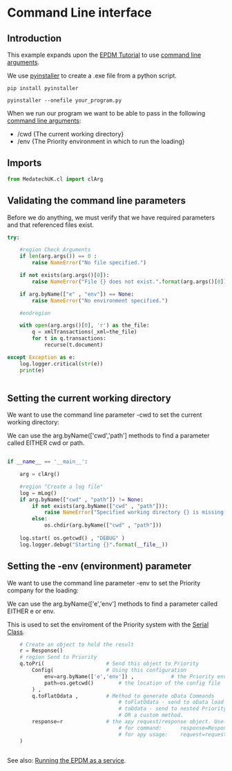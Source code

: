 # Command Line interface

## Introduction

This example expands upon the [EPDM Tutorial](../../../main/docs/epdm.md "EPDM Class") to use [command line arguments](../../../main/docs/cl.md "command line arguments").

We use [pyinstaller](https://pyinstaller.org/ "pyinstaller") to create a .exe file from a python script.
```
pip install pyinstaller

pyinstaller --onefile your_program.py

```

When we run our program we want to be able to pass in the following [command line arguments](../../../main/docs/cl.md "command line arguments"):
- /cwd {The current working directory}
- /env {The Priority environment in which to run the loading}

## Imports
```python
from MedatechUK.cl import clArg

```

## Validating the command line parameters
Before we do anything, we must verify that we have required parameters and that referenced files exist.
```python
try:     

    #region Check Arguments   
    if len(arg.args()) == 0 :
        raise NameError("No file specified.")

    if not exists(arg.args()[0]):
        raise NameError("File {} does not exist.".format(arg.args()[0]))

    if arg.byName(["e" , "env"]) == None:
        raise NameError("No environment specified.")

    #endregion

    with open(arg.args()[0], 'r') as the_file:        
        q = xmlTransactions(_xml=the_file)
        for t in q.transactions:
            recurse(t.document)

except Exception as e:
    log.logger.critical(str(e))
    print(e)
	
```

## Setting the current working directory

We want to use the command line parameter -cwd to set the current working directory:

We can use the arg.byName(['cwd','path'] methods to find a parameter called EITHER cwd or path.
```python

if __name__ == '__main__':    

    arg = clArg()

    #region "Create a log file"
    log = mLog()    
    if arg.byName(["cwd" , "path"]) != None:
        if not exists(arg.byName(["cwd" , "path"])):
            raise NameError("Specified working directory {} is missing.".format(arg.byName(["cwd" , "path"])))
        else:
            os.chdir(arg.byName(["cwd" , "path"]))
    
    log.start( os.getcwd() , "DEBUG" )            
    log.logger.debug("Starting {}".format(__file__))     

```

## Setting the -env (environment) parameter

We want to use the command line parameter -env to set the Priority company for the loading:

We can use the arg.byName(['e','env'] methods to find a parameter called EITHER e or env.

This is used to set the enviroment of the Priority system with the [Serial Class](../../../main/docs/serial.md "Serial Class").
```python
    # Create an object to hold the result    
    r = Response()    
    # region Send to Priority
    q.toPri(                    # Send this object to Priority        
        Config(                 # Using this configuration
            env=arg.byName(['e','env']) ,            # the Priority environment
            path=os.getcwd()        # the location of the config file
        ) , 
        q.toFlatOdata ,         # Method to generate oData Commands
                                    # toFlatOdata - send to oData load form
                                    # toOdata - send to nested Priority forms
                                    # OR a custom method.        
        response=r              # the apy request/response object. Use:
                                    # for command:      response=Response   (a new response is used)
                                    # for apy usage:    request=request     (the request.response is used)
    )
	
```

See also: [Running the EPDM as a service](../../../main/transport/service "Service Transport").
